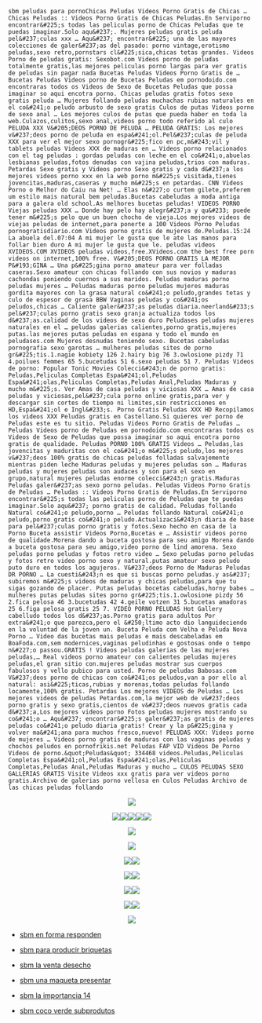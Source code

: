 
```
sbm peludas para pornoChicas Peludas Videos Porno Gratis de Chicas … Chicas Peludas :: Videos Porno Gratis de Chicas Peludas.En Serviporno encontrar&#225;s todas las peliculas porno de Chicas Peludas que te puedas imaginar.Solo aqu&#237;. Mujeres peludas gratis peluda pel&#237;culas xxx … Aqu&#237; encontrar&#225; una de las mayores colecciones de galer&#237;as del pasado: porno vintage,erotismo peludas,sexo retro,pornstars cl&#225;sica,chicas tetas grandes. Videos Porno de peludas gratis: Sexobot.com Videos porno de peludas totalmente gratis,las mejores peliculas porno largas para ver gratis de peludas sin pagar nada Bucetas Peludas Videos Porno Gratis de … Bucetas Peludas Videos porno de Bucetas Peludas em pornodoido.com encontraras todos os Videos de Sexo de Bucetas Peludas que possa imaginar so aqui encotra porno. Chicas peludas gratis fotos sexo gratis peluda … Mujeres follando peludas muchachas rubias naturales en el co&#241;o peludo arbusto de sexo gratis Culos de putas Videos porno de sexo anal … Los mejores culos de putas que pueda haber en toda la web.Culazos,culitos,sexo anal,videos porno todo referido al culo PELUDA XXX V&#205;DEOS PORNO DE PELUDA … PELUDA GRATIS: Los mejores v&#237;deos porno de peluda en espa&#241;ol.Pel&#237;culas de peluda XXX para ver el mejor sexo pornogr&#225;fico en pc,m&#243;vil y tablets peludas Videos XXX de maduras en … Videos porno relacionados con el tag peludas : gordas peludas con leche en el co&#241;o,abuelas lesbianas peludas,fotos denudas con vajina peludas,trios con maduras. Petardas Sexo gratis y Videos porno Sexo gratis y cada d&#237;a los mejores videos porno xxx en la web porno m&#225;s visitada,tienes jovencitas,maduras,caseras y mucho m&#225;s en petardas. CNN Videos Porno o Melhor do Caiu na Net! … Elas n&#227;o curtem gilete,preferem um estilo mais natural bem peludas.Bucetas cabeludas a moda antiga para a galera old school.As melhores bucetas peludas! VIDEOS PORNO Viejas peludas XXX … Donde hay pelo hay alegr&#237;a y qu&#233; puede tener m&#225;s pelo que un buen chocho de vieja.Los mejores videos de viejas peludas de internet,para ponerte a 100 Videos Porno Peludas pornogratisdiario.com Videos porno gratis de mujeres de.Peludas.15:24 La abuela del.07:04 A mi mujer le gusta que le ate las manos para follar bien duro A mi mujer le gusta que le. peludas videos XVIDEOS.COM XVIDEOS peludas videos,free.XVideos.com the best free porn videos on internet,100% free. V&#205;DEOS PORNO GRATIS LA MEJOR P&#193;GINA … Una p&#225;gina porno amateur para ver folladas caseras.Sexo amateur con chicas follando con sus novios y maduras cachondas poniendo cuernos a sus maridos. Peludas maduras porno peludas mujeres … Peludas maduras porno peludas mujeres maduras gordita mayores con la grasa natural co&#241;o peludo,grandes tetas y culo de espesor de grasa BBW Vaginas peludas y co&#241;os peludos,chicas … Caliente galer&#237;as peludas diaria.neerland&#233;s pel&#237;culas porno gratis sexo granja actualiza todos los d&#237;as.calidad de los videos de sexo duro Peludases peludas mujeres naturales en el … peludas galerias calientes,porno gratis,mujeres putas.las mejores putas peludas en espana y todo el mundo en peludases.com Mujeres desnudas teniendo sexo. Bucetas cabeludas pornografia sexo garotas … mulheres peludas sites de porno gr&#225;tis.1.nagie kobiety 126 2.hairy big 76 3.owlosione pizdy 71 4.poilues femmes 65 5.bucetudas 51 6.sexo peludas 51 7. Peludas Videos de porno: Popular Tonic Movies Colecci&#243;n de porno gratis: Peludas,Peliculas Completas Espa&#241;ol,Peludas Espa&#241;olas,Peliculas Completas,Peludas Anal,Peludas Maduras y mucho m&#225;s. Ver Amas de casa peludas y viciosas XXX … Amas de casa peludas y viciosas,pel&#237;cula porno online gratis,para ver y descargar sin cortes de tiempo ni limites,sin restricciones en HD,Espa&#241;ol e Ingl&#233;s. Porno Gratis Peludas XXX HD Recopilamos los videos XXX Peludas gratis en Castellano.Si quieres ver porno de Peludas este es tu sitio. Peludas Videos Porno Gratis de Peludas … Peludas Videos porno de Peludas em pornodoido.com encontraras todos os Videos de Sexo de Peludas que possa imaginar so aqui encotra porno gratis de qualidade. Peludas PORNO 100% GRATIS Videos … Peludas,las jovencitas y maduritas con el co&#241;o m&#225;s peludo,los mejores v&#237;deos 100% gratis de chicas peludas folladas salvajemente mientras piden leche Maduras peludas y mujeres peludas son … Maduras peludas y mujeres peludas son audaces y son para el sexo en grupo,natural mujeres peludas enorme colecci&#243;n gratis.Maduras Peludas galer&#237;as sexo porno peludas. Peludas Videos Porno Gratis de Peludas … Peludas :: Videos Porno Gratis de Peludas.En Serviporno encontrar&#225;s todas las peliculas porno de Peludas que te puedas imaginar.Solo aqu&#237; porno gratis de calidad. Peludas follando Natural co&#241;o peludo,porno … Peludas follando Natural co&#241;o peludo,porno gratis co&#241;o peludo.Actualizaci&#243;n diaria de base para pel&#237;culas porno gratis y fotos.Sexo hecho en casa de la Porno Buceta assistir Videos Porno,Bucetas e … Assistir videos porno de qualidade.Morena dando a buceta gostosa para seu amigo Morena dando a buceta gostosa para seu amigo,video porno de lind amorena. Sexo peludas porno peludas y fotos retro video … Sexo peludas porno peludas y fotos retro video porno sexo y natural.putas amateur sexo peludo puto duro en todos los agujeros. V&#237;deos Porno de Maduras Peludas DR PORNO … La cuesti&#243;n es que si buscas porno peludas.y as&#237; subiremos m&#225;s videos de maduras y chicas peludas,para que tu sigas gozando de placer. Putas peludas bocetas cabeludas,horny babes … mulheres putas peludas sites porno gr&#225;tis.1.owlosione pizdy 56 2.fica pelosa 46 3.bucetudas 42 4.geile votzen 31 5.bucetas amadoras 25 6.figa pelosa gratis 25 7. VIDEO PORNO PELUDAS Hot Gallery cabelludo todos los d&#237;as.Porno gratis para adultos Por extra&#241;o que parezca,pero el &#250;ltimo acto dio languideciendo en la voluntad de la joven un. Buceta Peluda com Velha e Peluda Nova Porno … Video das bucetas mais peludas e mais descabeladas em BoaFoda.com,sem modernices,vaginas peludinhas e gostosas onde o tempo n&#227;o passou.GRATIS ! Videos peludas galerias de las mujeres peludas,… Real videos porno amateur con calientes peludas mujeres peludas,el gran sitio con.mujeres peludas mostrar sus cuerpos fabulosos y vello pubico para usted. Porno de peludas Babosas.com V&#237;deos porno de chicas con co&#241;os peludos,van a por ello al natural: asi&#225;ticas,rubias y morenas,todas peludas follando locamente,100% gratis. Petardas Los mejores VIDEOS de Peludas … Los mejores videos de peludas Petardas.com,la mejor web de v&#237;deos porno gratis y sexo gratis,cientos de v&#237;deos nuevos gratis cada d&#237;a,Los mejores videos porno Fotos peludas mujeres mostrando su co&#241;o … Aqu&#237; encontrar&#225;s galer&#237;as gratis de mujeres peludas co&#241;o peludo diaria gratis! Crear y la p&#225;gina y volver ma&#241;ana para muchos fresco,nuevo! PELUDAS XXX: Videos porno de mujeres … Videos porno gratis de maduras con las vaginas peludas y chochos peludos en pornofrikis.net Peludas FAP VID Videos De Porno Videos de porno.&quot;Peludas&quot; 334468 videos.Peludas,Peliculas Completas Espa&#241;ol,Peludas Espa&#241;olas,Peliculas Completas,Peludas Anal,Peludas Maduras y mucho … CULOS PELUDAS SEXO GALLERIAS GRATIS Visite Videos xxx gratis para ver videos porno gratis.Archivo de galerias porno vellosa en Culos Peludas Archivo de las chicas peludas follando 
```

<div align="center">

<a href="https://es-crusher.shibang-china.com/github&k=sbm+peludas+para+porno"><img src="https://static.shibang-china.com/es/crusher/logo.jpg"></a>

<a href="https://es-crusher.shibang-china.com/github&k=sbm+peludas+para+porno"><img src="https://static.shibang-china.com/es/crusher/index.jpg"></a><a href="https://es-crusher.shibang-china.com/material.htmlgithub&k=sbm+peludas+para+porno"><img src="https://static.shibang-china.com/es/crusher/material.jpg"></a><a href="https://es-crusher.shibang-china.com/application.htmlgithub&k=sbm+peludas+para+porno"><img src="https://static.shibang-china.com/es/crusher/application.jpg"></a><a href="https://es-crusher.shibang-china.com/aboutus.htmlgithub&k=sbm+peludas+para+porno"><img src="https://static.shibang-china.com/es/crusher/aboutus.jpg"></a><a href="https://es-crusher.shibang-china.com/contact.htmlgithub&k=sbm+peludas+para+porno"><img src="https://static.shibang-china.com/es/crusher/contact.jpg"></a>

<a href="https://es-crusher.shibang-china.com/github&k=sbm+peludas+para+porno"><img src="https://static.shibang-china.com/es/crusher/banner.jpg"></a>

<a href="https://swt.shibang-china.com/github&k=sbm+peludas+para+porno"><img src="https://static.shibang-china.com/es/crusher/text.jpg"></a>

<a href="https://swt.shibang-china.com/github&k=sbm+peludas+para+porno"><img src="https://static.shibang-china.com/es/crusher/chat.jpg"></a><a href="https://es-crusher.shibang-china.com/contact.htmlgithub&k=sbm+peludas+para+porno"><img src="https://static.shibang-china.com/es/crusher/message.jpg"></a>

<a href="https://es-crusher.shibang-china.com/products/pe.htmlgithub&k=sbm+peludas+para+porno"><img src="https://static.shibang-china.com/es/crusher/pe.jpg"></a><a href="https://es-crusher.shibang-china.com/products/pf.htmlgithub&k=sbm+peludas+para+porno"><img src="https://static.shibang-china.com/es/crusher/pf.jpg"></a>

<a href="https://es-crusher.shibang-china.com/products/hpt.htmlgithub&k=sbm+peludas+para+porno"><img src="https://static.shibang-china.com/es/crusher/hpt.jpg"></a><a href="https://es-crusher.shibang-china.com/products/vsi.htmlgithub&k=sbm+peludas+para+porno"><img src="https://static.shibang-china.com/es/crusher/vsi.jpg"></a>

<a href="https://es-crusher.shibang-china.com/products/klv.htmlgithub&k=sbm+peludas+para+porno"><img src="https://static.shibang-china.com/es/crusher/klv.jpg"></a><a href="https://es-crusher.shibang-china.com/products/portable.htmlgithub&k=sbm+peludas+para+porno"><img src="https://static.shibang-china.com/es/crusher/portable.jpg"></a>

<a href="https://swt.shibang-china.com/github&k=sbm+peludas+para+porno"><img src="https://static.shibang-china.com/es/crusher/case.jpg"></a>

</div>


* [sbm en forma responden](sbm%20en%20forma%20responden.md)

* [sbm para producir briquetas](sbm%20para%20producir%20briquetas.md)

* [sbm la venta desecho](sbm%20la%20venta%20desecho.md)

* [sbm una maqueta presentar](sbm%20una%20maqueta%20presentar.md)

* [sbm la importancia 14](sbm%20la%20importancia%2014.md)

* [sbm coco verde subprodutos](sbm%20coco%20verde%20subprodutos.md)
